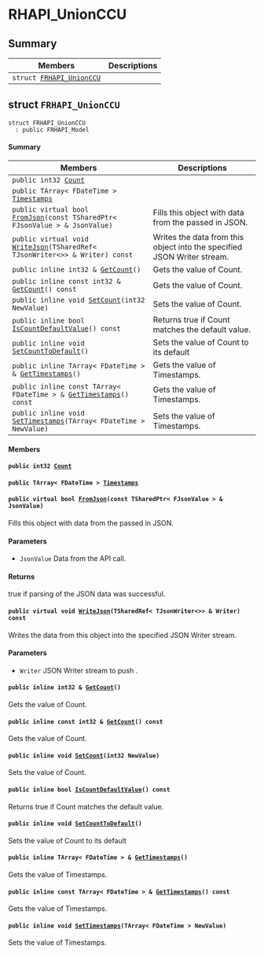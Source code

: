 # RHAPI_UnionCCU <a id="group__RHAPI__UnionCCU"></a>

## Summary

 Members                        | Descriptions                                
--------------------------------|---------------------------------------------
`struct `[`FRHAPI_UnionCCU`](#structFRHAPI__UnionCCU) | 

## struct `FRHAPI_UnionCCU` <a id="structFRHAPI__UnionCCU"></a>

```
struct FRHAPI_UnionCCU
  : public FRHAPI_Model
```

#### Summary

 Members                        | Descriptions                                
--------------------------------|---------------------------------------------
`public int32 `[`Count`](#structFRHAPI__UnionCCU_1a69841a2e7517f0c6b3eb9fc740b06c1e) | 
`public TArray< FDateTime > `[`Timestamps`](#structFRHAPI__UnionCCU_1abae451775e33a1d06d69f056efe9e7bf) | 
`public virtual bool `[`FromJson`](#structFRHAPI__UnionCCU_1a9ae8a0ebe6985bd85599a47cc462c3ab)`(const TSharedPtr< FJsonValue > & JsonValue)` | Fills this object with data from the passed in JSON.
`public virtual void `[`WriteJson`](#structFRHAPI__UnionCCU_1a8fc5bcc9e138cd70bebb14bc72699888)`(TSharedRef< TJsonWriter<>> & Writer) const` | Writes the data from this object into the specified JSON Writer stream.
`public inline int32 & `[`GetCount`](#structFRHAPI__UnionCCU_1a01121ee141faf15d1cfbc49c6034a752)`()` | Gets the value of Count.
`public inline const int32 & `[`GetCount`](#structFRHAPI__UnionCCU_1ae361741146ee7e81d213ff3aa3b8521d)`() const` | Gets the value of Count.
`public inline void `[`SetCount`](#structFRHAPI__UnionCCU_1a43cce3b35d4553f6a8d2a610774d0bc3)`(int32 NewValue)` | Sets the value of Count.
`public inline bool `[`IsCountDefaultValue`](#structFRHAPI__UnionCCU_1adc972d59d8619c1c75819e44608ff9f4)`() const` | Returns true if Count matches the default value.
`public inline void `[`SetCountToDefault`](#structFRHAPI__UnionCCU_1abc467e76ff259fec10aedbe23a0609ac)`()` | Sets the value of Count to its default
`public inline TArray< FDateTime > & `[`GetTimestamps`](#structFRHAPI__UnionCCU_1ae3adb11b69a930ad9398ebea4ffe6834)`()` | Gets the value of Timestamps.
`public inline const TArray< FDateTime > & `[`GetTimestamps`](#structFRHAPI__UnionCCU_1a47117df1eca9fadd348ef751ee922e4e)`() const` | Gets the value of Timestamps.
`public inline void `[`SetTimestamps`](#structFRHAPI__UnionCCU_1ab545006632a4a8c3dcb7705d2aca1235)`(TArray< FDateTime > NewValue)` | Sets the value of Timestamps.

#### Members

#### `public int32 `[`Count`](#structFRHAPI__UnionCCU_1a69841a2e7517f0c6b3eb9fc740b06c1e) <a id="structFRHAPI__UnionCCU_1a69841a2e7517f0c6b3eb9fc740b06c1e"></a>

#### `public TArray< FDateTime > `[`Timestamps`](#structFRHAPI__UnionCCU_1abae451775e33a1d06d69f056efe9e7bf) <a id="structFRHAPI__UnionCCU_1abae451775e33a1d06d69f056efe9e7bf"></a>

#### `public virtual bool `[`FromJson`](#structFRHAPI__UnionCCU_1a9ae8a0ebe6985bd85599a47cc462c3ab)`(const TSharedPtr< FJsonValue > & JsonValue)` <a id="structFRHAPI__UnionCCU_1a9ae8a0ebe6985bd85599a47cc462c3ab"></a>

Fills this object with data from the passed in JSON.

#### Parameters
* `JsonValue` Data from the API call.

#### Returns
true if parsing of the JSON data was successful.

#### `public virtual void `[`WriteJson`](#structFRHAPI__UnionCCU_1a8fc5bcc9e138cd70bebb14bc72699888)`(TSharedRef< TJsonWriter<>> & Writer) const` <a id="structFRHAPI__UnionCCU_1a8fc5bcc9e138cd70bebb14bc72699888"></a>

Writes the data from this object into the specified JSON Writer stream.

#### Parameters
* `Writer` JSON Writer stream to push .

#### `public inline int32 & `[`GetCount`](#structFRHAPI__UnionCCU_1a01121ee141faf15d1cfbc49c6034a752)`()` <a id="structFRHAPI__UnionCCU_1a01121ee141faf15d1cfbc49c6034a752"></a>

Gets the value of Count.

#### `public inline const int32 & `[`GetCount`](#structFRHAPI__UnionCCU_1ae361741146ee7e81d213ff3aa3b8521d)`() const` <a id="structFRHAPI__UnionCCU_1ae361741146ee7e81d213ff3aa3b8521d"></a>

Gets the value of Count.

#### `public inline void `[`SetCount`](#structFRHAPI__UnionCCU_1a43cce3b35d4553f6a8d2a610774d0bc3)`(int32 NewValue)` <a id="structFRHAPI__UnionCCU_1a43cce3b35d4553f6a8d2a610774d0bc3"></a>

Sets the value of Count.

#### `public inline bool `[`IsCountDefaultValue`](#structFRHAPI__UnionCCU_1adc972d59d8619c1c75819e44608ff9f4)`() const` <a id="structFRHAPI__UnionCCU_1adc972d59d8619c1c75819e44608ff9f4"></a>

Returns true if Count matches the default value.

#### `public inline void `[`SetCountToDefault`](#structFRHAPI__UnionCCU_1abc467e76ff259fec10aedbe23a0609ac)`()` <a id="structFRHAPI__UnionCCU_1abc467e76ff259fec10aedbe23a0609ac"></a>

Sets the value of Count to its default

#### `public inline TArray< FDateTime > & `[`GetTimestamps`](#structFRHAPI__UnionCCU_1ae3adb11b69a930ad9398ebea4ffe6834)`()` <a id="structFRHAPI__UnionCCU_1ae3adb11b69a930ad9398ebea4ffe6834"></a>

Gets the value of Timestamps.

#### `public inline const TArray< FDateTime > & `[`GetTimestamps`](#structFRHAPI__UnionCCU_1a47117df1eca9fadd348ef751ee922e4e)`() const` <a id="structFRHAPI__UnionCCU_1a47117df1eca9fadd348ef751ee922e4e"></a>

Gets the value of Timestamps.

#### `public inline void `[`SetTimestamps`](#structFRHAPI__UnionCCU_1ab545006632a4a8c3dcb7705d2aca1235)`(TArray< FDateTime > NewValue)` <a id="structFRHAPI__UnionCCU_1ab545006632a4a8c3dcb7705d2aca1235"></a>

Sets the value of Timestamps.

